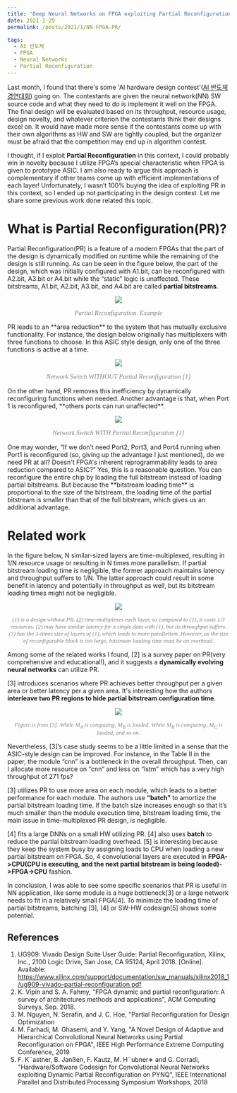 ```yaml
---
title: 'Deep Neural Networks on FPGA exploiting Partial Reconfiguration'
date: 2021-1-29
permalink: /posts/2021/1/NN-FPGA-PR/

tags:
  - AI 반도체
  - FPGA
  - Neural Networks
  - Partial Reconfiguration
---
```


Last month, I found that there's some 'AI hardware design contest'([AI 반도체 경연대회](https://view.asiae.co.kr/article/2020111611412444851)) going on. The contestants are given the neural network(NN) SW source code and what they need to do is implement it well on the FPGA. The final design will be evaluated based on its throughput, resource usage, design novelty, and whatever criterion the contestants think their designs excel on. It would have made more sense if the contestants come up with their own algorithms as HW and SW are tightly coupled, but the organizer must be afraid that the competition may end up in algorithm contest. 

I thought, if I exploit **Partial Reconfiguration** in this context, I could probably win in novelty because I utilize FPGA’s special characteristic when FPGA is given to prototype ASIC. I am also ready to argue this approach is complementary if other teams come up with efficient implementations of each layer! Unfortunately, I wasn’t 100% buying the idea of exploiting PR in this context, so I ended up not participating in the design contest. Let me share some previous work done related this topic.

What is Partial Reconfiguration(PR)?
======
Partial Reconfiguration(PR) is a feature of a modern FPGAs that the part of the design is dynamically modified on runtime while the remaining of the design is still running. As can be seen in the figure below, the part of the design, which was initially configured with A1.bit, can be reconfigured with A2.bit, A3.bit or A4.bit while the “static” logic is unaffected. These bitstreams, A1.bit, A2.bit, A3.bit, and A4.bit are called **partial bitstreams**.
<p align="center"> <img src="https://dj-park.github.io/images/posts_img/pr.png"> </p>
<p style="font-family: times, serif; font-size:11pt; font-style:italic; text-align:center; color:grey; margin-top:1px">
    Partial Reconfiguration, Example
</p>
PR leads to an **area reduction** to the system that has mutually exclusive functionality. For instance, the design below originally has multiplexers with three functions to choose. In this ASIC style design, only one of the three functions is active at a time.
<p align="center"> <img src="https://dj-park.github.io/images/posts_img/xilinx1.JPG"> </p>
<p style="font-family: times, serif; font-size:11pt; font-style:italic; text-align:center; color:grey">
    Network Switch WITHOUT Partial Reconfiguration [1]
</p>
On the other hand, PR removes this inefficiency by dynamically reconfiguring functions when needed. Another advantage is that, when Port 1 is reconfigured, **others ports can run unaffected**.
<p align="center"> <img src="https://dj-park.github.io/images/posts_img/xilinx2.JPG"> </p>
<p style="font-family: times, serif; font-size:11pt; font-style:italic; text-align:center; color:grey">
    Network Switch WITH Partial Reconfiguration [1]
</p>
One may wonder, “If we don’t need Port2, Port3, and Port4 running when Port1 is reconfigured (so, giving up the advantage I just mentioned), do we need PR at all? Doesn't FPGA's inherent reprogrammability leads to area reduction compared to ASIC?” Yes, this is a reasonable question. You can reconfigure the entire chip by loading the full bitstream instead of loading partial bitstreams. But because the **bitstream loading time** is proportional to the size of the bitstream, the loading time of the partial bitstream is smaller than that of the full bitstream, which gives us an additional advantage. 

Related work
======
In the figure below, N similar-sized layers are time-multiplexed, resulting in 1/N resource usage or resulting in N times more parallelism. If partial bitstream loading time is negligible, the former approach maintains latency and throughput suffers to 1/N. The latter approach could result in some benefit in latency and potentially in throughput as well, but its bitstream loading times might not be negligible.
<p align="center"> <img src="https://dj-park.github.io/images/posts_img/PR_NN_layers.png"> </p>
<p style="font-family: times, serif; font-size:10pt; font-style:italic; text-align:center; color:grey">
    (1) is a design without PR. (2) time-multiplexes each layer, so compared to (1), it costs 1/3 resources. (2) may have similar latency for a single data with (1), but its throughput suffers. (3) has the 3-times size of layers of (1), which leads to more parallelism. However, as the size of reconfigurable block is too large, bitstream loading time must be an overhead.  
</p>

Among some of the related works I found, [2] is a survey paper on PR(very comprehensive and educational!), and it suggests a **dynamically evolving neural networks** can utilize PR. 

[3] introduces scenarios where PR achieves better throughput per a given area or better latency per a given area. It's interesting how the authors **interleave two PR regions to hide partial bitstream configuration time**.
<p align="center"> <img src="https://dj-park.github.io/images/posts_img/hide_pr_time.JPG"> </p>
<p style="font-family: times, serif; font-size:10pt; font-style:italic; text-align:center; color:grey">
     Figure is from [3]. While M<sub>A</sub> is computing, M<sub>B</sub> is loaded. While M<sub>B</sub> is computing, M<sub>C</sub> is laoded, and so on.
</p>

Nevertheless, [3]’s case study seems to be a little limited in a sense that the ASIC-style design can be improved. For instance, in the Table II in the paper, the module “cnn” is a bottleneck in the overall throughput. Then, can I allocate more resource on “cnn” and less on “lstm” which has a very high throughput of 271 fps?

[3] utilizes PR to use more area on each module, which leads to a better performance for each module. The authors use **“batch”** to amortize the partial bitstream loading time. If the batch size increases enough so that it’s much smaller than the module execution time, bitstream loading time, the main issue in time-multiplexed PR design, is negligible.

[4] fits a large DNNs on a small HW utilizing PR. [4] also uses **batch** to reduce the partial bitstream loading overhead. [5] is interesting because they keep the system busy by assigning loads to CPU when loading a new partial bitstream on FPGA. So, 4 convolutional layers are executed in **FPGA->CPU(CPU is executing, and the next partial bitstream is being loaded)->FPGA->CPU** fashion. 

In conclusion, I was able to see some specific scenarios that PR is useful in NN application, like some module is a huge bottleneck[3] or a large network needs to fit in a relatively small FPGA[4]. To minimize the loading time of partial bitstreams, batching [3], [4] or SW-HW codesign[5] shows some potential.

References
------
1. UG909: Vivado Design Suite User Guide: Partial Reconfiguration, Xilinx, Inc., 2100 Logic Drive, San Jose, CA 95124, April 2018. [Online]. Available: https://www.xilinx.com/support/documentation/sw_manuals/xilinx2018_1/ug909-vivado-partial-reconfiguration.pdf
2. K. Vipin and S. A. Fahmy, "FPGA dynamic and partial reconfiguration: A survey of architectures methods and applications", ACM Computing Surveys, Sep. 2018.
3. M. Nguyen, N. Serafin, and J. C. Hoe, "Partial Reconfiguration for Design Optimization
4. M. Farhadi, M. Ghasemi, and Y. Yang, "A Novel Design of Adaptive and Hierarchical Convolutional Neural Networks using Partial Reconfiguration on FPGA", IEEE High Performance Extreme Computing Conference, 2019
5. F. K¨astner, B. Janßen, F. Kautz, M. H¨ubner∗ and G. Corradi, "Hardware/Software Codesign for Convolutional Neural Networks exploiting Dynamic Partial Reconfiguration on PYNQ", IEEE International Parallel and Distributed Processing Symposium Workshops, 2018
